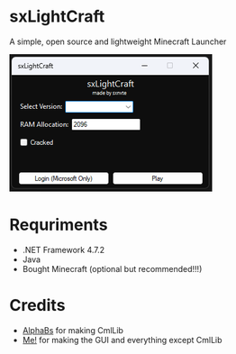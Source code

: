 # sxLightCraft
A simple, open source and lightweight Minecraft Launcher

![](gui.png)

# Requriments
- .NET Framework 4.7.2
- Java
- Bought Minecraft (optional but recommended!!!)

# Credits
- [AlphaBs](https://github.com/AlphaBs) for making CmlLib 
- [Me!](https://github.com/sxnvte) for making the GUI and everything except CmlLib
